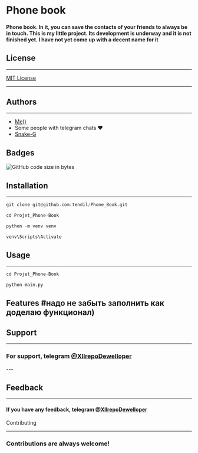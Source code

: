 <h1>Phone book</h1>
<h4>Phone book. In it, you can save the contacts of your friends to always be in touch.
This is my little project.
Its development is underway and it is not finished yet. I have not yet come up with a decent name for it</h4>
<h2>License</h2>

---

<a href="https://ru.wikipedia.org/wiki/%D0%9B%D0%B8%D1%86%D0%B5%D0%BD%D0%B7%D0%B8%D1%8F_MIT">MIT License</a>

---

Authors
---

---
<ul>
<li> <a href="https://github.com/tendil">Me))</a> </li>
<li>Some people with telegram chats ❤️ </li>
<li> <a href="https://github.com/Snake-G">Snake-G </a> </li>
</ul>

Badges
---


![GitHub code size in bytes](https://img.shields.io/github/languages/code-size/tendil/Phone_Book?color=%2359a3f&logo=GitHub&logoColor=%2389543f&style=social)


<h2>Installation</h2>

---

```python
git clone git@github.com:tendil/Phone_Book.git
```

```python
cd Projet_Phone-Book
```

```python
python -m venv venv
```

```python
venv\Scripts\Activate
```

<h2>Usage</h2>

---
```python
cd Projet_Phone-Book
```

```python
python main.py
```

Features #надо не забыть заполнить как доделаю функционал)
---


Support
-
---
<h3>For support, telegram <a href="https://t.me/XllrepoDewelloper">@XllrepoDewelloper </a></h3>
---

Feedback
---
---

<h4>If you have any feedback, telegram <a href="https://t.me/XllrepoDewelloper">@XllrepoDewelloper </a></h4>

Contributing

---
<h3>Contributions are always welcome!</h3>

